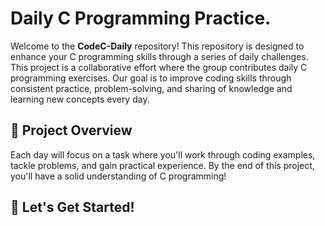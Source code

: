 # Daily C Programming Practice.
Welcome to the **CodeC-Daily** repository! This repository is designed to enhance your C programming skills through a series of daily challenges. This project is a collaborative effort where the group contributes daily C programming exercises. Our goal is to improve coding skills through consistent practice, problem-solving, and sharing of knowledge and learning new concepts every day.
## 🌟 Project Overview
Each day will focus on a task where you'll work through coding examples, tackle problems, and gain practical experience. By the end of this project, you'll have a solid understanding of C programming!
## 🚀 Let's Get Started!
